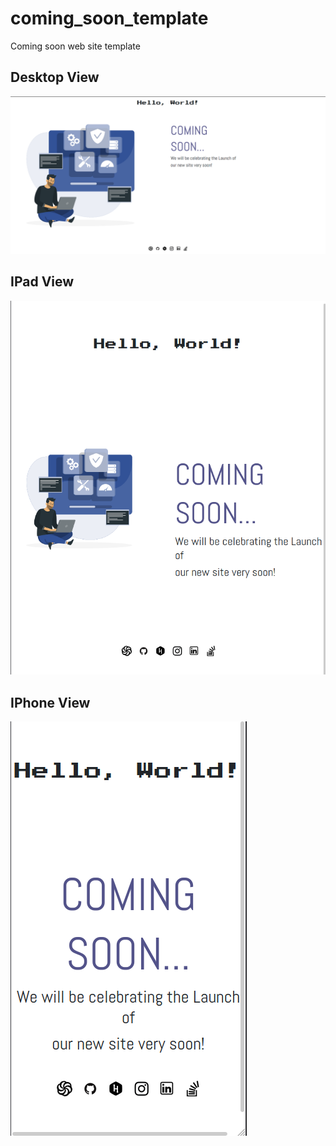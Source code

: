 # coming_soon_template
Coming soon web site template

## Desktop View

![Desktop Coming soon](./screens/desktop.png "Desktop Coming Soon Screen")

## IPad View

![IPad Coming soon](./screens/ipad.png "IPad Coming Soon Screen")

## IPhone View

![IPhone Coming soon](./screens/iphone.png "IPhone Coming Soon Screen")
